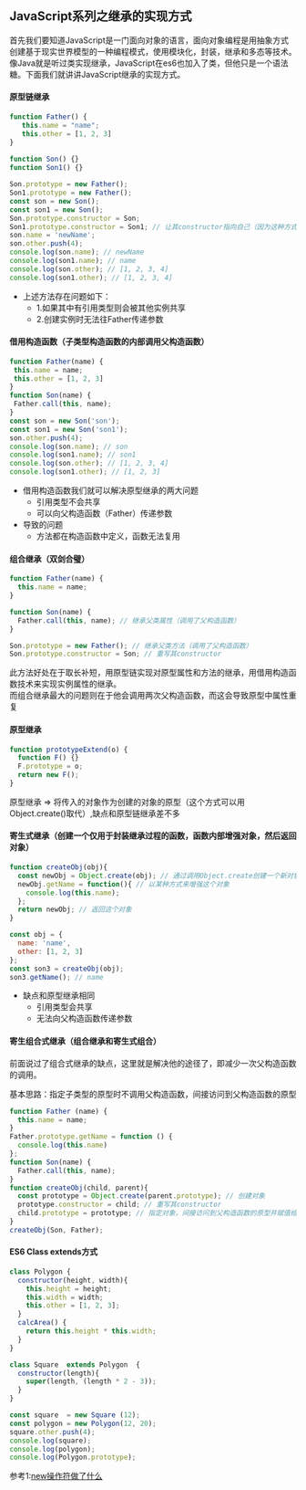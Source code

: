 ## **JavaScript系列之继承的实现方式**
首先我们要知道JavaScript是一门面向对象的语言，面向对象编程是用抽象方式创建基于现实世界模型的一种编程模式，使用模块化，封装，继承和多态等技术。
像Java就是听过类实现继承，JavaScript在es6也加入了类，但他只是一个语法糖。下面我们就讲讲JavaScript继承的实现方式。
#### 原型链继承
 ```js
function Father() {
    this.name = "name";
    this.other = [1, 2, 3]
}
  
function Son() {}
function Son1() {}

Son.prototype = new Father();
Son1.prototype = new Father();
const son = new Son();
const son1 = new Son();
Son.prototype.constructor = Son;
Son1.prototype.constructor = Son1; // 让其constructor指向自己（因为这种方式实现继承会使其constructor丢失）
son.name = 'newName';
son.other.push(4);
console.log(son.name); // newName
console.log(son1.name); // name
console.log(son.other); // [1, 2, 3, 4]
console.log(son1.other); // [1, 2, 3, 4]
```
* 上述方法存在问题如下：
  - 1.如果其中有引用类型则会被其他实例共享
  - 2.创建实例时无法往Father传递参数

#### 借用构造函数（子类型构造函数的内部调用父构造函数）
 ```js
function Father(name) {
  this.name = name;
  this.other = [1, 2, 3]
}
function Son(name) {
  Father.call(this, name);
}
const son = new Son('son');
const son1 = new Son('son1');
son.other.push(4);
console.log(son.name); // son
console.log(son1.name); // son1
console.log(son.other); // [1, 2, 3, 4]
console.log(son1.other); // [1, 2, 3]
 ```
* 借用构造函数我们就可以解决原型继承的两大问题
   - 引用类型不会共享
   - 可以向父构造函数（Father）传递参数
* 导致的问题
   - 方法都在构造函数中定义，函数无法复用
 
#### 组合继承（双剑合璧）
```js
function Father(name) {
  this.name = name;
}

function Son(name) {
  Father.call(this, name); // 继承父类属性（调用了父构造函数）
}

Son.prototype = new Father(); // 继承父类方法（调用了父构造函数）
Son.prototype.constructor = Son; // 重写其constructor
```
此方法好处在于取长补短，用原型链实现对原型属性和方法的继承，用借用构造函数技术来实现实例属性的继承。  
而组合继承最大的问题则在于他会调用两次父构造函数，而这会导致原型中属性重复

#### 原型继承
```js
function prototypeExtend(o) {
  function F() {}
  F.prototype = o;
  return new F();
}
```
原型继承 => 将传入的对象作为创建的对象的原型（这个方式可以用Object.create()取代）,缺点和原型链继承差不多

#### 寄生式继承（创建一个仅用于封装继承过程的函数，函数内部增强对象，然后返回对象）
```js
function createObj(obj){
  const newObj = Object.create(obj); // 通过调用Object.create创建一个新对象
  newObj.getName = function(){ // 以某种方式来增强这个对象
    console.log(this.name);
  };
  return newObj; // 返回这个对象
}

const obj = {
  name: 'name',
  other: [1, 2, 3]
};
const son3 = createObj(obj);
son3.getName(); // name
```
* 缺点和原型继承相同
   - 引用类型会共享
   - 无法向父构造函数传递参数
   
   
   
   
#### 寄生组合式继承（组合继承和寄生式组合）
前面说过了组合式继承的缺点，这里就是解决他的途径了，即减少一次父构造函数的调用。
<pre>
基本思路：指定子类型的原型时不调用父构造函数，间接访问到父构造函数的原型
</pre>
```js
function Father (name) {
  this.name = name;
}
Father.prototype.getName = function () {
  console.log(this.name)
};
function Son(name) {
  Father.call(this, name);
}
function createObj(child, parent){
  const prototype = Object.create(parent.prototype); // 创建对象
  prototype.constructor = child; // 重写其constructor
  child.prototype = prototype; // 指定对象，间接访问到父构造函数的原型并赋值给子类的原型
}
createObj(Son, Father);
```
#### ES6 Class extends方式
```js
class Polygon {
  constructor(height, width){
    this.height = height;
    this.width = width;
    this.other = [1, 2, 3];
  }
  calcArea() {
    return this.height * this.width;
  }
}

class Square  extends Polygon  {
  constructor(length){
    super(length, (length * 2 - 3));
  }
}

const square  = new Square (12);
const polygon = new Polygon(12, 20);
square.other.push(4);
console.log(square);
console.log(polygon);
console.log(Polygon.prototype);
```

参考1:[new操作符做了什么](https://developer.mozilla.org/zh-CN/docs/Web/JavaScript/Reference/Operators/new)
